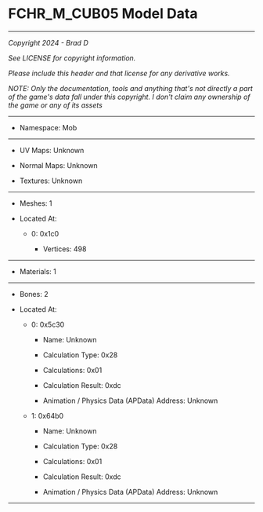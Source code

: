 # FCHR_M_CUB05 Model Data

---

*Copyright 2024 - Brad D*

*See LICENSE for copyright information.*

*Please include this header and that license for any derivative works.*

*NOTE: Only the documentation, tools and anything that's not directly a part of the game's data fall under this copyright. I don't claim any ownership of the game or any of its assets*

---

* Namespace: Mob

---

* UV Maps: Unknown

* Normal Maps: Unknown

* Textures: Unknown

---

* Meshes: 1

* Located At:

  * 0: 0x1c0

    * Vertices: 498

---

* Materials: 1

---

* Bones: 2

* Located At:

  * 0: 0x5c30

    * Name: Unknown

    * Calculation Type: 0x28

    * Calculations: 0x01

    * Calculation Result: 0xdc

    * Animation / Physics Data (APData) Address: Unknown

  * 1: 0x64b0

    * Name: Unknown

    * Calculation Type: 0x28

    * Calculations: 0x01

    * Calculation Result: 0xdc

    * Animation / Physics Data (APData) Address: Unknown

---

